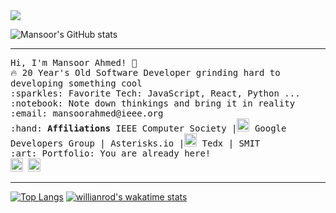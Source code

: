 <img src="https://github.com/mansoorahmed-asterics/my-personal-repository/blob/master/White%20Simple%20Woman%20Photo%20Sale%20or%20Business%20Women's%20Beauty%20Facebook%20Cover.png" align="center">

![Mansoor's GitHub stats](https://github-readme-stats.vercel.app/api?username=mansoorahmed-asterics&show_icons=true&theme=radical)
 <hr></hr>
<p align="left">
  <samp>
    Hi, I'm Mansoor Ahmed! 👋 <br>
    🔥 20 Year's Old Software Developer grinding hard to developing something cool  <br>
    :sparkles: Favorite Tech: JavaScript, React, Python ... <br>
    :notebook: Note down thinkings and bring it in reality <br>
    :email:	mansoorahmed@ieee.org <br>
   :hand: <b>Affiliations</b> IEEE Computer Society |<img src="https://www.iconfinder.com/data/icons/new-google-logo-2015/400/new-google-favicon-128.png" height="21px" width="20px"> Google Developers Group | Asterisks.io |<img src="https://www.iconfinder.com/data/icons/social-network-8/50/53-128.png" height="21px" width="20px"> Tedx | SMIT <br>
    :art: Portfolio: You are already here! <br>
    <img src="https://cdn2.iconfinder.com/data/icons/social-media-2285/512/1_Linkedin_unofficial_colored_svg-128.png" height="21px" width="20px>  
    "https://www.linkedin.com/in/mansoor-ahmed-23b509147/" <br>
   <img src="https://www.iconfinder.com/data/icons/social-flat-rounded-rects/512/twitter-128.png" height="21px" width="20px>  
    "https://twitter.com/MansoorAhmed_d" <br>

  </samp>
</p>
<hr></hr>

[![Top Langs](https://github-readme-stats.vercel.app/api/top-langs/?username=mansoorahmed-asterics&theme=radical)](https://github.com/mansoorahmed-asterics/github-readme-stats)
[![willianrod's wakatime stats](https://github-readme-stats.vercel.app/api/wakatime?username=willianrod&theme=radical)](https://github.com/mansoorahmed-asterics/github-readme-stats)
